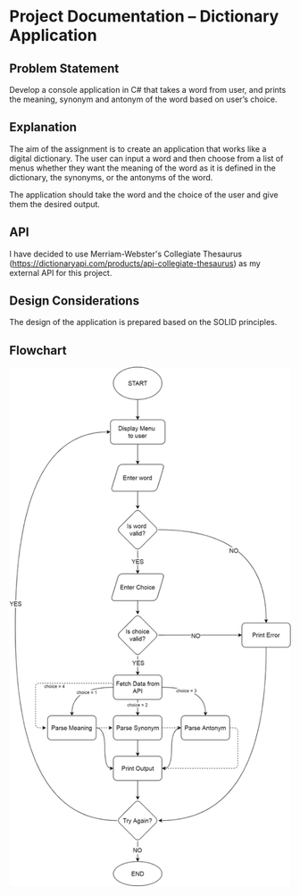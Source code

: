 # Project Documentation – Dictionary Application 
## Problem Statement 

Develop a console application in C# that takes a word from user, and prints the meaning, synonym and antonym of the word based on user’s choice. 

## Explanation 

The aim of the assignment is to create an application that works like a digital dictionary. The user can input a word and then choose from a list of menus whether they want the meaning of the word as it is defined in the dictionary, the synonyms, or the antonyms of the word. 

The application should take the word and the choice of the user and give them the desired output. 

## API 
I have decided to use Merriam-Webster's Collegiate Thesaurus (https://dictionaryapi.com/products/api-collegiate-thesaurus) as my external API for this project. 

## Design Considerations 

The design of the application is prepared based on the SOLID principles. 

## Flowchart 

![flowchart](https://raw.githubusercontent.com/Niekon01/Csharp-Dictionary/main/flowchart.png)